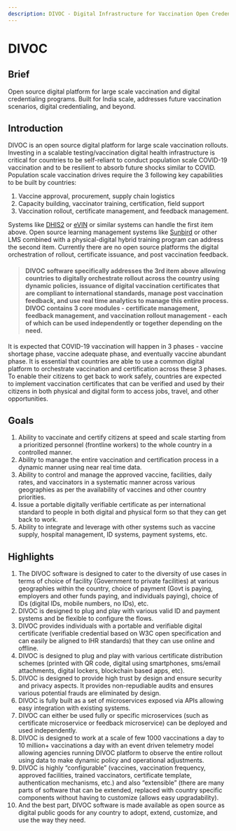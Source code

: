 ```yaml
---
description: DIVOC - Digital Infrastructure for Vaccination Open Credentialing.
---
```


# DIVOC

## Brief

Open source digital platform for large scale vaccination and digital credentialing programs. Built for India scale, addresses future vaccination scenarios, digital credentialing, and beyond.

## Introduction

DIVOC is an open source digital platform for large scale vaccination rollouts. Investing in a scalable testing/vaccination digital health infrastructure is critical for countries to be self-reliant to conduct population scale COVID-19 vaccination and to be resilient to absorb future shocks similar to COVID. Population scale vaccination drives require the 3 following key capabilities to be built by countries:

1. Vaccine approval, procurement, supply chain logistics
2. Capacity building, vaccinator training, certification, field support
3. Vaccination rollout, certificate management, and feedback management.

Systems like [DHIS2](https://www.dhis2.org/) or [eVIN](https://www.in.undp.org/content/india/en/home/projects/gavi1.html) or similar systems can handle the first item above. Open source learning management systems like [Sunbird](https://sunbird.org/) or other LMS combined with a physical-digital hybrid training program can address the second item. Currently there are no open source platforms the digital orchestration of rollout, certificate issuance, and post vaccination feedback.

> #### **DIVOC software specifically addresses the 3rd item above allowing countries to digitally orchestrate rollout across the country using dynamic policies, issuance of digital vaccination certificates that are compliant to international standards, manage post vaccination feedback, and use real time analytics to manage this entire process. DIVOC contains 3 core modules - certificate management, feedback management, and vaccination rollout management - each of which can be used independently or together depending on the need.**

It is expected that COVID-19 vaccination will happen in 3 phases - vaccine shortage phase, vaccine adequate phase, and eventually vaccine abundant phase. It is essential that countries are able to use a common digital platform to orchestrate vaccination and certification across these 3 phases. To enable their citizens to get back to work safely, countries are expected to implement vaccination certificates that can be verified and used by their citizens in both physical and digital form to access jobs, travel, and other opportunities.

## Goals <a id="goals"></a>

1. Ability to vaccinate and certify citizens at speed and scale starting from a prioritized personnel \(frontline workers\) to the whole country in a controlled manner.
2. Ability to manage the entire vaccination and certification process in a dynamic manner using near real time data.
3. Ability to control and manage the approved vaccine, facilities, daily rates, and vaccinators in a systematic manner across various geographies as per the availability of vaccines and other country priorities.
4. Issue a portable digitally verifiable certificate as per international standard to people in both digital and physical form so that they can get back to work.
5. Ability to integrate and leverage with other systems such as vaccine supply, hospital management, ID systems, payment systems, etc.

## Highlights <a id="highlights"></a>

1. The DIVOC software is designed to cater to the diversity of use cases in terms of choice of facility \(Government to private facilities\) at various geographies within the country, choice of payment \(Govt is paying, employers and other funds paying, and individuals paying\), choice of IDs \(digital IDs, mobile numbers, no IDs\), etc.
2. DIVOC is designed to plug and play with various valid ID and payment systems and be flexible to configure the flows.
3. DIVOC provides individuals with a portable and verifiable digital certificate \(verifiable credential based on W3C open specification and can easily be aligned to IHR standards\) that they can use online and offline.
4. DIVOC is designed to plug and play with various certificate distribution schemes \(printed with QR code, digital using smartphones, sms/email attachments, digital lockers, blockchain based apps, etc\).
5. DIVOC is designed to provide high trust by design and ensure security and privacy aspects. It provides non-repudiable audits and ensures various potential frauds are eliminated by design.
6. DIVOC is fully built as a set of microservices exposed via APIs allowing easy integration with existing systems.
7. DIVOC can either be used fully or specific microservices \(such as certificate microservice or feedback microservice\) can be deployed and used independently.
8. DIVOC is designed to work at a scale of few 1000 vaccinations a day to 10 million+ vaccinations a day with an event driven telemetry model allowing agencies running DIVOC platform to observe the entire rollout using data to make dynamic policy and operational adjustments.
9. DIVOC is highly “configurable” \(vaccines, vaccination frequency, approved facilities, trained vaccinators, certificate template, authentication mechanisms, etc.\) and also “extensible” \(there are many parts of software that can be extended, replaced with country specific components without having to customize \(allows easy upgradability\).
10. And the best part, DIVOC software is made available as open source as digital public goods for any country to adopt, extend, customize, and use the way they need.

